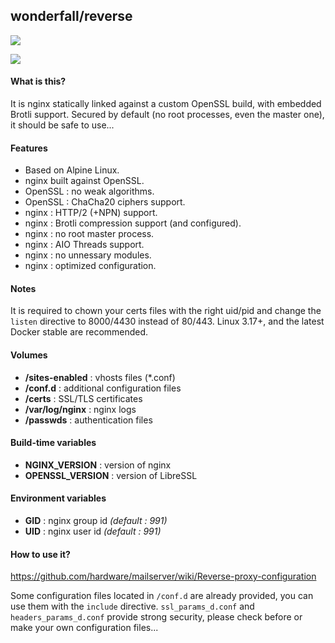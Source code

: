 ## wonderfall/reverse

![](https://upload.wikimedia.org/wikipedia/commons/thumb/c/c5/Nginx_logo.svg/115px-Nginx_logo.svg.png)

![](https://upload.wikimedia.org/wikipedia/commons/thumb/a/a1/OpenSSL_logo.png/220px-OpenSSL_logo.png)

#### What is this?
It is nginx statically linked against a custom OpenSSL build, with embedded Brotli support. Secured by default (no root processes, even the master one), it should be safe to use...

#### Features
- Based on Alpine Linux.
- nginx built against OpenSSL.
- OpenSSL : no weak algorithms.
- OpenSSL : ChaCha20 ciphers support.
- nginx : HTTP/2 (+NPN) support.
- nginx : Brotli compression support (and configured).
- nginx : no root master process.
- nginx : AIO Threads support.
- nginx : no unnessary modules.
- nginx : optimized configuration.

#### Notes
It is required to chown your certs files with the right uid/pid and change the `listen` directive to 8000/4430 instead of 80/443. Linux 3.17+, and the latest Docker stable are recommended.

#### Volumes
- **/sites-enabled** : vhosts files (*.conf)
- **/conf.d** : additional configuration files
- **/certs** : SSL/TLS certificates
- **/var/log/nginx** : nginx logs
- **/passwds** : authentication files

#### Build-time variables
- **NGINX_VERSION** : version of nginx
- **OPENSSL_VERSION** : version of LibreSSL

#### Environment variables
- **GID** : nginx group id *(default : 991)*
- **UID** : nginx user id *(default : 991)*

#### How to use it?
https://github.com/hardware/mailserver/wiki/Reverse-proxy-configuration

Some configuration files located in `/conf.d` are already provided, you can use them with the `include` directive. `ssl_params_d.conf` and `headers_params_d.conf` provide strong security, please check before or make your own configuration files...
